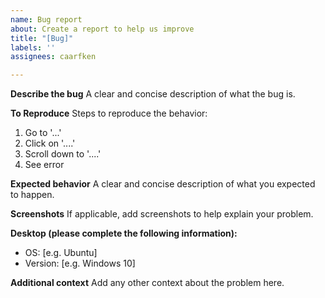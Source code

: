 ```yaml
---
name: Bug report
about: Create a report to help us improve
title: "[Bug]"
labels: ''
assignees: caarfken

---
```


**Describe the bug**
A clear and concise description of what the bug is.

**To Reproduce**
Steps to reproduce the behavior:
1. Go to '...'
2. Click on '....'
3. Scroll down to '....'
4. See error

**Expected behavior**
A clear and concise description of what you expected to happen.

**Screenshots**
If applicable, add screenshots to help explain your problem.

**Desktop (please complete the following information):**
 - OS: [e.g. Ubuntu]
 - Version: [e.g. Windows 10]

**Additional context**
Add any other context about the problem here.
